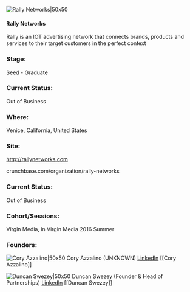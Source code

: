 

![Rally Networks|50x50](https://apimg.techstars.com/connect/images/image_files/56fe44bbc2f1c42730000004/original/Rally-Logo.png)

#### Rally Networks
Rally is an IOT advertising network that connects brands, products and services to their target customers in the perfect context

### Stage: 
Seed - Graduate 

### Current Status: 
Out of Business

### Where:
Venice, California, United States

### Site:
http://rallynetworks.com



crunchbase.com/organization/rally-networks

### Current Status: 
Out of Business

### Cohort/Sessions: 
Virgin Media, in Virgin Media 2016 Summer

### Founders: 

![Cory Azzalino|50x50](https://apimg.techstars.com/connect/images/image_files/58068c15bbe36fe28500002e/original/headshot2.png) Cory Azzalino (UNKNOWN) [LinkedIn](https://linkedin.com/in/cory-azzalino-87b11322) [[Cory Azzalino]]

![Duncan Swezey|50x50](https://apimg.techstars.com/connect/images/image_files/56fe42e4c2f1c42730000001/original/Duncan-Headshot.png) Duncan Swezey (Founder & Head of Partnerships) [LinkedIn](https://linkedin.com/in/duncanswezey) [[Duncan Swezey]]


